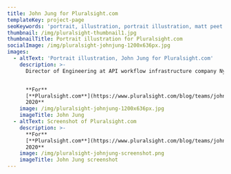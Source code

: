 ```yaml
---
title: John Jung for Pluralsight.com
templateKey: project-page
seoKeywords: 'portrait, illustration, portrait illustration, matt peet illustration'
thumbnail: /img/pluralsight-thumbnail1.jpg
thumbnailTitle: Portrait illustration for Pluralsight.com
socialImage: /img/pluralsight-johnjung-1200x636px.jpg
images:
  - altText: 'Portrait illustration, John Jung for Pluralsight.com'
    description: >-
      Director of Engineering at API workflow infrastructure company Nylas


      **For**
      [**Pluralsight.com**](https://www.pluralsight.com/blog/teams/john-jung-the-weirdness-of-leadership)**,
      2020**
    image: /img/pluralsight-johnjung-1200x636px.jpg
    imageTitle: John Jung
  - altText: Screenshot of Pluralsight.com
    description: >-
      **For**
      [**Pluralsight.com**](https://www.pluralsight.com/blog/teams/john-jung-the-weirdness-of-leadership)**,
      2020**
    image: /img/pluralsight-johnjung-screenshot.png
    imageTitle: John Jung screenshot
---
```


